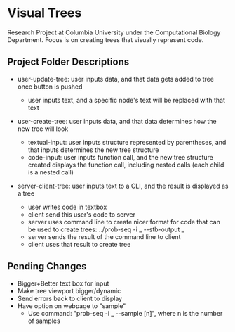 # Visual Trees

Research Project at Columbia University under the Computational Biology Department. Focus is on creating trees that visually represent code.

## Project Folder Descriptions
* user-update-tree: user inputs data, and that data gets added to tree once button is pushed
  * user inputs text, and a specific node's text will be replaced with that text

* user-create-tree: user inputs data, and that data determines how the new tree will look
  * textual-input: user inputs structure represented by parentheses, and that inputs determines the new tree structure
  * code-input: user inputs function call, and the new tree structure created displays the function call, including nested calls (each child is a nested call)

* server-client-tree: user inputs text to a CLI, and the result is displayed as a tree
  * user writes code in textbox
  * client send this user's code to server
  * server uses command line to create nicer format for code that can be used to create trees: ../prob-seq -i _ --stb-output _
  * server sends the result of the command line to client
  * client uses that result to create tree

## Pending Changes
* Bigger+Better text box for input
* Make tree viewport bigger/dynamic
* Send errors back to client to display
* Have option on webpage to "sample"
  * Use command: "prob-seq -i _ --sample [n]", where n is the number of samples
